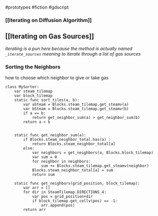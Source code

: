 #prototypes #fiction #gdscript 

### [[Iterating on Diffusion Algorithm]]


## [[Iterating on Gas Sources]]
*iterating is a pun here because the method is actually named `_iterate_sources` meaning to iterate through a list of gas sources*

### Sorting the Neighbors
how to choose which neighbor to give or take gas 
```
class MySorter:
	var steam_tilemap
	var block_tilemap
	static func sort_tiles(a, b):
		var aSteam = Blocks.steam_tilemap.get_steamv(a)
		var bSteam = Blocks.steam_tilemap.get_steamv(b)
		if a == b:
			return get_neighbor_sum(a) > get_neighbor_sum(b)
		return a > b
	
	
	static func get_neighbor_sum(a):
		if Blocks.steam_neighbor_total.has(a) :
			return Blocks.steam_neighbor_total[a]
		else:
			var neighbors = get_neighbors(a, Blocks.block_tilemap)
			var sum = 0
			for neighbor in neighbors:
				sum += Blocks.steam_tilemap.get_steamv(neighbor)
			Blocks.steam_neighbor_total[a] = sum
			return sum
			
	static func get_neighbors(grid_position, block_tilemap):
		var arr = []
		for dir in SteamTilemap.DIRECTIONS_4:
			var pos = grid_position+dir
			if block_tilemap.get_cellv(pos) == -1:
				arr.append(pos)
		return arr
```